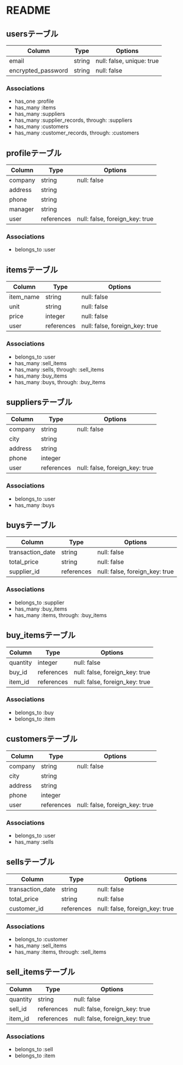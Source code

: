 # README

## usersテーブル

| Column             | Type   | Options                   |
|--------------------|--------|---------------------------|
| email              | string | null: false, unique: true |
| encrypted_password | string | null: false               |

### Associations

- has_one :profile
- has_many :items
- has_many :suppliers
- has_many :supplier_records, through: :suppliers
- has_many :customers
- has_many :customer_records, through: :customers

## profileテーブル

| Column  | Type       | Options                        |
|---------|------------|--------------------------------|
| company | string     | null: false                    |
| address | string     |                                |
| phone   | string     |                                |
| manager | string     |                                |
| user    | references | null: false, foreign_key: true |

### Associations

- belongs_to :user

## itemsテーブル

| Column    | Type       | Options                        |
|-----------|------------|--------------------------------|
| item_name | string     | null: false                    |
| unit      | string     | null: false                    |
| price     | integer    | null: false                    |
| user      | references | null: false, foreign_key: true |

### Associations

- belongs_to :user
- has_many :sell_items
- has_many :sells, through: :sell_items
- has_many :buy_items
- has_many :buys, through: :buy_items

## suppliersテーブル

| Column  | Type       | Options                        |
|---------|------------|--------------------------------|
| company | string     | null: false                    |
| city    | string     |                                |
| address | string     |                                |
| phone   | integer    |                                |
| user    | references | null: false, foreign_key: true |

### Associations

- belongs_to :user
- has_many :buys

## buysテーブル

| Column           | Type       | Options                        |
|------------------|------------|--------------------------------|
| transaction_date | string     | null: false                    |
| total_price      | string     | null: false                    |
| supplier_id      | references | null: false, foreign_key: true |

### Associations

- belongs_to :supplier
- has_many :buy_items
- has_many :items, through: :buy_items

## buy_itemsテーブル

| Column   | Type       | Options                        |
|----------|------------|--------------------------------|
| quantity | integer    | null: false                    |
| buy_id   | references | null: false, foreign_key: true |
| item_id  | references | null: false, foreign_key: true |

### Associations

- belongs_to :buy
- belongs_to :item

## customersテーブル

| Column  | Type       | Options                        |
|---------|------------|--------------------------------|
| company | string     | null: false                    |
| city    | string     |                                |
| address | string     |                                |
| phone   | integer    |                                |
| user    | references | null: false, foreign_key: true |

### Associations

- belongs_to :user
- has_many :sells

## sellsテーブル

| Column           | Type       | Options                        |
|------------------|------------|--------------------------------|
| transaction_date | string     | null: false                    |
| total_price      | string     | null: false                    |
| customer_id      | references | null: false, foreign_key: true |

### Associations

- belongs_to :customer
- has_many :sell_items
- has_many :items, through: :sell_items

## sell_itemsテーブル

| Column   | Type       | Options                        |
|----------|------------|--------------------------------|
| quantity | string     | null: false                    |
| sell_id  | references | null: false, foreign_key: true |
| item_id  | references | null: false, foreign_key: true |

### Associations

- belongs_to :sell
- belongs_to :item
